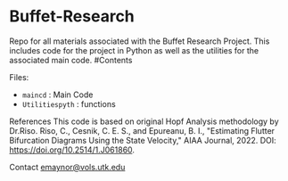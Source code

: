 # Buffet-Research
  Repo for all materials associated with the Buffet Research Project. This includes code for the project in Python as well as the utilities for the associated main code.
#Contents

Files:


  * `maincd` : Main Code
  * `Utilitiespyth` : functions

References
  This code is based on original Hopf Analysis methodology by Dr.Riso.
  Riso, C., Cesnik, C. E. S., and Epureanu, B. I., "Estimating Flutter Bifurcation Diagrams Using the State Velocity," AIAA Journal, 2022. DOI: https://doi.org/10.2514/1.J061860. 

Contact
  emaynor@vols.utk.edu

